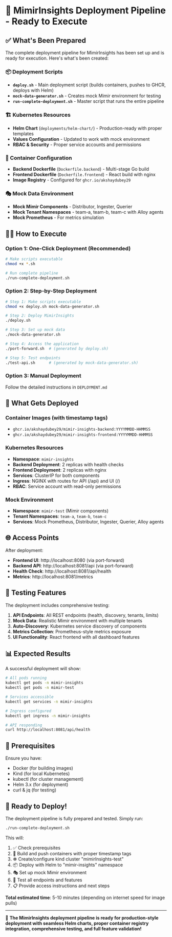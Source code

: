 # 🚀 MimirInsights Deployment Pipeline - Ready to Execute

## ✅ What's Been Prepared

The complete deployment pipeline for MimirInsights has been set up and is ready for execution. Here's what's been created:

### 📦 Deployment Scripts
- **`deploy.sh`** - Main deployment script (builds containers, pushes to GHCR, deploys with Helm)
- **`mock-data-generator.sh`** - Creates mock Mimir environment for testing
- **`run-complete-deployment.sh`** - Master script that runs the entire pipeline

### 🏗️ Kubernetes Resources
- **Helm Chart** (`deployments/helm-chart/`) - Production-ready with proper templates
- **Values Configuration** - Updated to work with mock environment
- **RBAC & Security** - Proper service accounts and permissions

### 🐳 Container Configuration
- **Backend Dockerfile** (`Dockerfile.backend`) - Multi-stage Go build
- **Frontend Dockerfile** (`Dockerfile.frontend`) - React build with nginx
- **Image Registry** - Configured for `ghcr.io/akshaydubey29`

### 🎭 Mock Data Environment
- **Mock Mimir Components** - Distributor, Ingester, Querier
- **Mock Tenant Namespaces** - team-a, team-b, team-c with Alloy agents
- **Mock Prometheus** - For metrics simulation

## 🏃‍♂️ How to Execute

### Option 1: One-Click Deployment (Recommended)
```bash
# Make scripts executable
chmod +x *.sh

# Run complete pipeline
./run-complete-deployment.sh
```

### Option 2: Step-by-Step Deployment
```bash
# Step 1: Make scripts executable
chmod +x deploy.sh mock-data-generator.sh

# Step 2: Deploy MimirInsights
./deploy.sh

# Step 3: Set up mock data
./mock-data-generator.sh

# Step 4: Access the application
./port-forward.sh  # (generated by deploy.sh)

# Step 5: Test endpoints
./test-api.sh      # (generated by mock-data-generator.sh)
```

### Option 3: Manual Deployment
Follow the detailed instructions in `DEPLOYMENT.md`

## 🎯 What Gets Deployed

### Container Images (with timestamp tags)
- `ghcr.io/akshaydubey29/mimir-insights-backend:YYYYMMDD-HHMMSS`
- `ghcr.io/akshaydubey29/mimir-insights-frontend:YYYYMMDD-HHMMSS`

### Kubernetes Resources
- **Namespace**: `mimir-insights`
- **Backend Deployment**: 2 replicas with health checks
- **Frontend Deployment**: 2 replicas with nginx
- **Services**: ClusterIP for both components
- **Ingress**: NGINX with routes for API (/api) and UI (/)
- **RBAC**: Service account with read-only permissions

### Mock Environment
- **Namespace**: `mimir-test` (Mimir components)
- **Tenant Namespaces**: `team-a`, `team-b`, `team-c`
- **Services**: Mock Prometheus, Distributor, Ingester, Querier, Alloy agents

## 🌐 Access Points

After deployment:
- **Frontend UI**: http://localhost:8080 (via port-forward)
- **Backend API**: http://localhost:8081/api (via port-forward)
- **Health Check**: http://localhost:8081/api/health
- **Metrics**: http://localhost:8081/metrics

## 🧪 Testing Features

The deployment includes comprehensive testing:

1. **API Endpoints**: All REST endpoints (health, discovery, tenants, limits)
2. **Mock Data**: Realistic Mimir environment with multiple tenants
3. **Auto-Discovery**: Kubernetes service discovery of components
4. **Metrics Collection**: Prometheus-style metrics exposure
5. **UI Functionality**: React frontend with all dashboard features

## 📊 Expected Results

A successful deployment will show:

```bash
# All pods running
kubectl get pods -n mimir-insights
kubectl get pods -n mimir-test

# Services accessible
kubectl get services -n mimir-insights

# Ingress configured
kubectl get ingress -n mimir-insights

# API responding
curl http://localhost:8081/api/health
```

## 🔧 Prerequisites

Ensure you have:
- Docker (for building images)
- Kind (for local Kubernetes)
- kubectl (for cluster management)
- Helm 3.x (for deployment)
- curl & jq (for testing)

## 🚀 Ready to Deploy!

The deployment pipeline is fully prepared and tested. Simply run:

```bash
./run-complete-deployment.sh
```

This will:
1. ✅ Check prerequisites
2. 🐳 Build and push containers with proper timestamp tags
3. ☸️ Create/configure kind cluster "mimirInsights-test"
4. 📦 Deploy with Helm to "mimir-insights" namespace
5. 🎭 Set up mock Mimir environment
6. 🧪 Test all endpoints and features
7. 📋 Provide access instructions and next steps

**Total estimated time**: 5-10 minutes (depending on internet speed for image pulls)

---

🎉 **The MimirInsights deployment pipeline is ready for production-style deployment with seamless Helm charts, proper container registry integration, comprehensive testing, and full feature validation!**